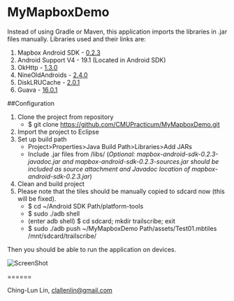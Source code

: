 # MyMapboxDemo
Instead of using Gradle or Maven, this application imports the libraries in .jar files manually. Libraries used and their links are:

1. Mapbox Android SDK - [0.2.3](http://search.maven.org/remotecontent?filepath=com/mapbox/mapboxsdk/mapbox-android-sdk/0.2.3/mapbox-android-sdk-0.2.3.jar)
2. Android Support V4 - 19.1 (Located in Android SDK)
3. OkHttp - [1.3.0](http://search.maven.org/remotecontent?filepath=com/squareup/okhttp/okhttp/1.3.0/okhttp-1.3.0-jar-with-dependencies.jar)
4. NineOldAndroids - [2.4.0](http://search.maven.org/remotecontent?filepath=com/nineoldandroids/library/2.4.0/library-2.4.0.jar)
5. DiskLRUCache - [2.0.1](http://search.maven.org/remotecontent?filepath=com/jakewharton/disklrucache/2.0.1/disklrucache-2.0.1.jar)
6. Guava - [16.0.1](http://search.maven.org/remotecontent?filepath=com/google/guava/guava/16.0.1/guava-16.0.1.jar)

##Configuration
1. Clone the project from repository
    - $ git clone https://github.com/CMUPracticum/MyMapboxDemo.git
2. Import the project to Eclipse
3. Set up build path
    - Project>Properties>Java Build Path>Libraries>Add JARs
    - Include .jar files from /libs/ (*Optional: mapbox-android-sdk-0.2.3-javadoc.jar and mapbox-android-sdk-0.2.3-sources.jar should be included as source attachment and Javadoc location of mapbox-android-sdk-0.2.3.jar*)
4. Clean and build project
5. Please note that the tiles should be manually copied to sdcard now (this will be fixed).
    - $ cd ~/Android SDK Path/platform-tools
    - $ sudo ./adb shell
    - (enter adb shell) $ cd sdcard; mkdir trailscribe; exit
    - $ sudo ./adb push ~/MyMapboxDemo Path/assets/Test01.mbtiles /mnt/sdcard/trailscribe/

Then you should be able to run the application on devices.

![ScreenShot](https://raw.githubusercontent.com/CMUPracticum/MyMapboxDemo/master/screenshot.png)

======

Ching-Lun Lin, clallenlin@gmail.com
